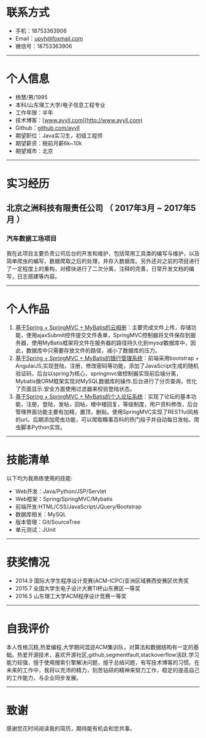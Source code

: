 # 联系方式
- 手机：18753363906
- Email：upyh@foxmail.com
- 微信号：18753363906

---

# 个人信息

 - 杨慧/男/1995 
 - 本科/山东理工大学/电子信息工程专业 
 - 工作年限：半年
 - 技术博客：[www.ayyll.com](http://www.ayyll.com)
 - Github：[github.com/ayyll](http://www.github.com/ayyll)
 - 期望职位：Java实习生，初级工程师
 - 期望薪资：税前月薪6k~10k
 - 期望城市：北京

---

# 实习经历
## 北京之洲科技有限责任公司 （ 2017年3月 ~ 2017年5月 ）

### 汽车数据工场项目 
我在此项目主要负责公司后台的开发和维护，包括常用工具类的编写与维护，以及简单爬虫的编写，数据爬取之后的处理，并存入数据库。另外还对之前的项目进行了一定程度上的重构，对模块进行了二次分离，注释的完善，日常开发文档的编写，日志搭建等内容。



---

# 个人作品

1. [基于Spring + SpringMVC + MyBatis的云相册](http://120.25.149.118/album/)：主要完成文件上传，存储功能，使用ajaxSubmit控件提交文件表单，SpringMVC控制器将文件保存到服务器，使用MyBatis框架将文件在服务器的路径持久化到mysql数据库中，因此，数据库中只需要存放文件的路径，减小了数据库的压力。
2. [基于Spring + SpringMVC + MyBatis的银行管理系统](http://120.25.149.118/BankSystem/)：前端采用bootstrap + AngularJS,实现登陆，注册，修改密码等功能，添加了JavaScript生成的随机验证码，后台以spring为核心，springmvc做控制器实现前后端分离，Mybatis做ORM框架实现对MySQL数据库的操作.后台进行了分页查询，优化了页面显示.安全方面使用过滤器来校验登陆状态。
3. [基于Spring + SpringMVC + MyBatis的个人论坛系统](http://120.25.149.118/MyForum/)：实现了论坛的基本功能，注册，登陆，发帖，回帖，楼中楼回复，等级制度，用户资料修改，后台管理界面功能主要有加精，置顶，删贴。使用SpringMVC实现了RESTful风格的url。后期添加爬虫功能，可以爬取糗事百科的热门段子并自动每日发帖。爬虫脚本Python实现。

---

# 技能清单
以下均为我熟练使用的技能:

- Web开发：Java/Python/JSP/Servlet
- Web框架：Spring/SpringMVC/Mybatis
- 前端开发:HTML/CSS/JavaScript/JQuery/Bootstrap
- 数据库相关：MySQL
- 版本管理：Git/SourceTree
- 单元测试：JUnit

---

# 获奖情况
- 2014.9  国际大学生程序设计竞赛(ACM-ICPC)亚洲区域赛西安赛区优秀奖   
- 2015.7  全国大学生电子设计大赛TI杯山东赛区一等奖
- 2016.5  山东理工大学ACM程序设计竞赛一等奖 

---

# 自我评价
本人性格沉稳,热爱编程,大学期间混迹ACM集训队，对算法和数据结构有一定的基础。热爱开源技术，喜欢开源社区,github,segmentfault,stackoverflow活跃.学习能力较强，擅于使用搜索引擎解决问题，擅于总结问题，有写技术博客的习惯。在未来的工作中，我将以充沛的精力，刻苦钻研的精神来努力工作，稳定的提高自己的工作能力，与企业同步发展。

---

# 致谢
感谢您花时间阅读我的简历，期待能有机会和您共事。
